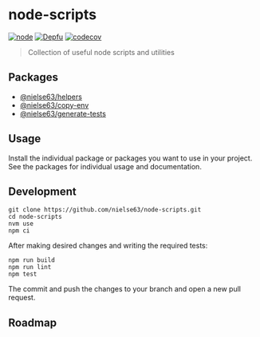 # node-scripts

[![node](https://github.com/nielse63/node-scripts/actions/workflows/node.js.yml/badge.svg)](https://github.com/nielse63/node-scripts/actions/workflows/node.js.yml) [![Depfu](https://badges.depfu.com/badges/ce55d940ee2d41c9b1135b6b621bb6f3/overview.svg)](https://depfu.com/github/nielse63/node-scripts?project_id=32366) [![codecov](https://codecov.io/gh/nielse63/node-scripts/branch/main/graph/badge.svg?token=MENKEMT7YA)](https://codecov.io/gh/nielse63/node-scripts)

> Collection of useful node scripts and utilities

## Packages

- [@nielse63/helpers](./packages/helpers/)
- [@nielse63/copy-env](./packages/copy-env/)
- [@nielse63/generate-tests](./packages/generate-tests/)

## Usage

Install the individual package or packages you want to use in your project. See the packages for individual usage and documentation.

## Development

```
git clone https://github.com/nielse63/node-scripts.git
cd node-scripts
nvm use
npm ci
```

After making desired changes and writing the required tests:

```
npm run build
npm run lint
npm test
```

The commit and push the changes to your branch and open a new pull request.

## Roadmap

